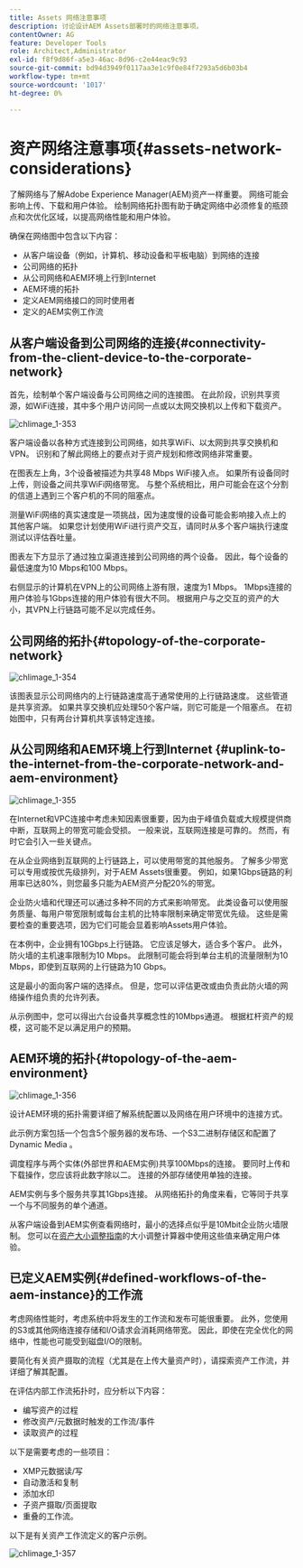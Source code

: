 ```yaml
---
title: Assets 网络注意事项
description: 讨论设计AEM Assets部署时的网络注意事项。
contentOwner: AG
feature: Developer Tools
role: Architect,Administrator
exl-id: f8f9d86f-a5e3-46ac-8d96-c2e44eac9c93
source-git-commit: bd94d3949f0117aa3e1c9f0e84f7293a5d6b03b4
workflow-type: tm+mt
source-wordcount: '1017'
ht-degree: 0%

---
```


# 资产网络注意事项{#assets-network-considerations}

了解网络与了解Adobe Experience Manager(AEM)资产一样重要。 网络可能会影响上传、下载和用户体验。 绘制网络拓扑图有助于确定网络中必须修复的瓶颈点和次优化区域，以提高网络性能和用户体验。

确保在网络图中包含以下内容：

* 从客户端设备（例如，计算机、移动设备和平板电脑）到网络的连接
* 公司网络的拓扑
* 从公司网络和AEM环境上行到Internet
* AEM环境的拓扑
* 定义AEM网络接口的同时使用者
* 定义的AEM实例工作流

## 从客户端设备到公司网络的连接{#connectivity-from-the-client-device-to-the-corporate-network}

首先，绘制单个客户端设备与公司网络之间的连接图。 在此阶段，识别共享资源，如WiFi连接，其中多个用户访问同一点或以太网交换机以上传和下载资产。

![chlimage_1-353](assets/chlimage_1-353.png)

客户端设备以各种方式连接到公司网络，如共享WiFi、以太网到共享交换机和VPN。 识别和了解此网络上的要点对于资产规划和修改网络非常重要。

在图表左上角，3个设备被描述为共享48 Mbps WiFi接入点。 如果所有设备同时上传，则设备之间共享WiFi网络带宽。 与整个系统相比，用户可能会在这个分割的信道上遇到三个客户机的不同的阻塞点。

测量WiFi网络的真实速度是一项挑战，因为速度慢的设备可能会影响接入点上的其他客户端。 如果您计划使用WiFi进行资产交互，请同时从多个客户端执行速度测试以评估吞吐量。

图表左下方显示了通过独立渠道连接到公司网络的两个设备。 因此，每个设备的最低速度为10 Mbps和100 Mbps。

右侧显示的计算机在VPN上的公司网络上游有限，速度为1 Mbps。 1Mbps连接的用户体验与1Gbps连接的用户体验有很大不同。 根据用户与之交互的资产的大小，其VPN上行链路可能不足以完成任务。

## 公司网络的拓扑{#topology-of-the-corporate-network}

![chlimage_1-354](assets/chlimage_1-354.png)

该图表显示公司网络内的上行链路速度高于通常使用的上行链路速度。 这些管道是共享资源。 如果共享交换机应处理50个客户端，则它可能是一个阻塞点。 在初始图中，只有两台计算机共享该特定连接。

## 从公司网络和AEM环境上行到Internet {#uplink-to-the-internet-from-the-corporate-network-and-aem-environment}

![chlimage_1-355](assets/chlimage_1-355.png)

在Internet和VPC连接中考虑未知因素很重要，因为由于峰值负载或大规模提供商中断，互联网上的带宽可能会受损。 一般来说，互联网连接是可靠的。 然而，有时它会引入一些关键点。

在从企业网络到互联网的上行链路上，可以使用带宽的其他服务。 了解多少带宽可以专用或按优先级排列，对于AEM Assets很重要。 例如，如果1Gbps链路的利用率已达80%，则您最多只能为AEM资产分配20%的带宽。

企业防火墙和代理还可以通过多种不同的方式来影响带宽。 此类设备可以使用服务质量、每用户带宽限制或每台主机的比特率限制来确定带宽优先级。 这些是需要检查的重要选项，因为它们可能会显着影响Assets用户体验。

在本例中，企业拥有10Gbps上行链路。 它应该足够大，适合多个客户。 此外，防火墙的主机速率限制为10 Mbps。 此限制可能会将到单台主机的流量限制为10 Mbps，即使到互联网的上行链路为10 Gbps。

这是最小的面向客户端的选择点。 但是，您可以评估更改或由负责此防火墙的网络操作组负责的允许列表。

从示例图中，您可以得出六台设备共享概念性的10Mbps通道。 根据杠杆资产的规模，这可能不足以满足用户的预期。

## AEM环境的拓扑{#topology-of-the-aem-environment}

![chlimage_1-356](assets/chlimage_1-356.png)

设计AEM环境的拓扑需要详细了解系统配置以及网络在用户环境中的连接方式。

此示例方案包括一个包含5个服务器的发布场、一个S3二进制存储区和配置了Dynamic Media 。

调度程序与两个实体(外部世界和AEM实例)共享100Mbps的连接。 要同时上传和下载操作，您应该将此数字除以二。 连接的外部存储使用单独的连接。

AEM实例与多个服务共享其1Gbps连接。 从网络拓扑的角度来看，它等同于共享一个与不同服务的单个通道。

从客户端设备到AEM实例查看网络时，最小的选择点似乎是10Mbit企业防火墙限制。 您可以在[资产大小调整指南](assets-sizing-guide.md)的大小调整计算器中使用这些值来确定用户体验。

## 已定义AEM实例{#defined-workflows-of-the-aem-instance}的工作流

考虑网络性能时，考虑系统中将发生的工作流和发布可能很重要。 此外，您使用的S3或其他网络连接存储和I/O请求会消耗网络带宽。 因此，即使在完全优化的网络中，性能也可能受到磁盘I/O的限制。

要简化有关资产摄取的流程（尤其是在上传大量资产时），请探索资产工作流，并详细了解其配置。

在评估内部工作流拓扑时，应分析以下内容：

* 编写资产的过程
* 修改资产/元数据时触发的工作流/事件
* 读取资产的过程

以下是需要考虑的一些项目：

* XMP元数据读/写
* 自动激活和复制
* 添加水印
* 子资产摄取/页面提取
* 重叠的工作流。

以下是有关资产工作流定义的客户示例。

![chlimage_1-357](assets/chlimage_1-357.png)
